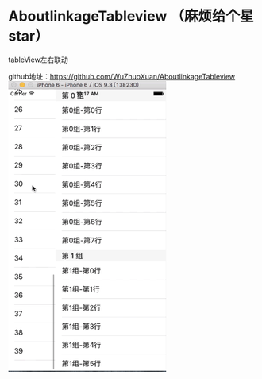 # AboutlinkageTableview （麻烦给个星star）

tableView左右联动

github地址：https://github.com/WuZhuoXuan/AboutlinkageTableview
![image](https://github.com/WuZhuoXuan/AboutlinkageTableview/raw/master/1.gif )  

